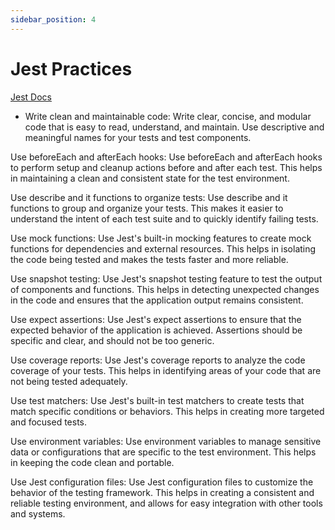```yaml
---
sidebar_position: 4
---
```


# Jest Practices

[Jest Docs](https://jestjs.io/docs/)

- Write clean and maintainable code: Write clear, concise, and modular code that is easy to read, understand, and maintain. Use descriptive and meaningful names for your tests and test components.

Use beforeEach and afterEach hooks: Use beforeEach and afterEach hooks to perform setup and cleanup actions before and after each test. This helps in maintaining a clean and consistent state for the test environment.

Use describe and it functions to organize tests: Use describe and it functions to group and organize your tests. This makes it easier to understand the intent of each test suite and to quickly identify failing tests.

Use mock functions: Use Jest's built-in mocking features to create mock functions for dependencies and external resources. This helps in isolating the code being tested and makes the tests faster and more reliable.

Use snapshot testing: Use Jest's snapshot testing feature to test the output of components and functions. This helps in detecting unexpected changes in the code and ensures that the application output remains consistent.

Use expect assertions: Use Jest's expect assertions to ensure that the expected behavior of the application is achieved. Assertions should be specific and clear, and should not be too generic.

Use coverage reports: Use Jest's coverage reports to analyze the code coverage of your tests. This helps in identifying areas of your code that are not being tested adequately.

Use test matchers: Use Jest's built-in test matchers to create tests that match specific conditions or behaviors. This helps in creating more targeted and focused tests.

Use environment variables: Use environment variables to manage sensitive data or configurations that are specific to the test environment. This helps in keeping the code clean and portable.

Use Jest configuration files: Use Jest configuration files to customize the behavior of the testing framework. This helps in creating a consistent and reliable testing environment, and allows for easy integration with other tools and systems.
